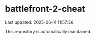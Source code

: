 # battlefront-2-cheat

Last updated: 2025-06-11 11:57:36

This repository is automatically maintained.
